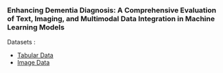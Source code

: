 ### Enhancing Dementia Diagnosis: A Comprehensive Evaluation of Text, Imaging, and Multimodal Data Integration in Machine Learning Models

Datasets : 
- [Tabular Data](https://www.kaggle.com/datasets/phamnguyenduytien/2classesalzheimers)
- [Image Data](https://www.kaggle.com/datasets/fatemehmehrparvar/dementia)


